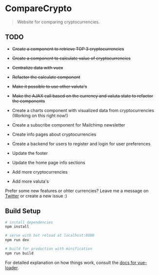 # CompareCrypto

> Website for comparing cryptocurrencies.

## TODO

 * ~~Create a component to retrieve TOP 3 cryptocurrencies~~
 * ~~Create a component to calculate value of cryptocurrencies~~
 * ~~Centralize data with vuex~~ 
 * ~~Refactor the calculate component~~
 * ~~Make it possible to use other valuta's~~
 * ~~Make the AJAX call based on the currency and valuta state to refactor the components~~
 
 * Create a charts component with visualized data from cryptocurrencies (Working on this right now!)
 * Create a subscribe component for Mailchimp newsletter
 * Create info pages about cryptocurrencies
 * Create a backend for users to register and login for user preferences
 * Update the footer
 * Update the home page info sections
 * Add more cryptocurrencies
 * Add more valuta's

Prefer some new features or ohter currencies? Leave me a message on [Twitter](https://twitter.com/glenngijsberts) or create a new issue :)

## Build Setup

``` bash
# install dependencies
npm install

# serve with hot reload at localhost:8080
npm run dev

# build for production with minification
npm run build
```

For detailed explanation on how things work, consult the [docs for vue-loader](http://vuejs.github.io/vue-loader).
